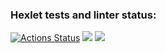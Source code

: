 ### Hexlet tests and linter status:
[![Actions Status](https://github.com/MiriyamBird/frontend-project-46/workflows/hexlet-check/badge.svg)](https://github.com/MiriyamBird/frontend-project-46/actions)
<a href="https://codeclimate.com/github/MiriyamBird/frontend-project-46/maintainability"><img src="https://api.codeclimate.com/v1/badges/98954d421bb40d00bf42/maintainability" /></a>
<a href="https://codeclimate.com/github/MiriyamBird/frontend-project-46/test_coverage"><img src="https://api.codeclimate.com/v1/badges/98954d421bb40d00bf42/test_coverage" /></a>
